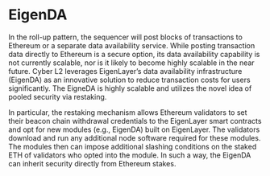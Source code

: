 # EigenDA

In the roll-up pattern, the sequencer will post blocks of transactions to Ethereum or a separate data availability service. While posting transaction data directly to Ethereum is a secure option, its data availability capability is not currently scalable, nor is it likely to become highly scalable in the near future. Cyber L2 leverages EigenLayer’s data availability infrastructure (EigenDA) as an innovative solution to reduce transaction costs for users significantly. The EigneDA is highly scalable and utilizes the novel idea of pooled security via restaking.

In particular, the restaking mechanism allows Ethereum validators to set their beacon chain withdrawal credentials to the EigenLayer smart contracts and opt for new modules (e.g., EigenDA) built on EigenLayer. The validators download and run any additional node software required for these modules. The modules then can impose additional slashing conditions on the staked ETH of validators who opted into the module. In such a way, the EigenDA can inherit security directly from Ethereum stakes.
